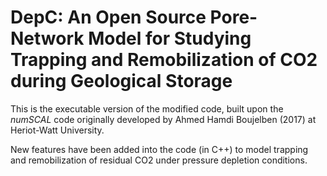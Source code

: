 # DepC: An Open Source Pore-Network Model for Studying Trapping and Remobilization of CO2 during Geological Storage

This is the executable version of the modified code, built upon the *numSCAL* code originally developed by Ahmed Hamdi Boujelben (2017) at Heriot-Watt University. 

New features have been added into the code (in C++) to model trapping and remobilization of residual CO2 under pressure depletion conditions.
